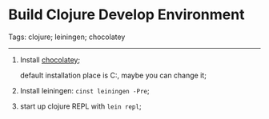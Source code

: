 # Build Clojure Develop Environment
Tags: clojure; leiningen; chocolatey

------

1. Install [chocolatey](http://chocolatey.org/);

    default installation place is C:\, maybe you can change it; 

1. Install leiningen: `cinst leiningen -Pre`;

1. start up clojure REPL with `lein repl`;
